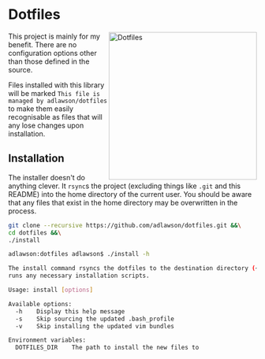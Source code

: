 # Dotfiles

<img src="http://stream1.gifsoup.com/view6/1949166/60s-computer-o.gif" alt="Dotfiles" align="right" width=300 />

This project is mainly for my benefit. There are no configuration options other
than those defined in the source.

Files installed with this library will be marked `This file is managed by
adlawson/dotfiles` to make them easily recognisable as files that will any lose
changes upon installation.

## Installation
The installer doesn't do anything clever. It `rsync`s the project (excluding
things like `.git` and this README) into the home directory of the current
user. You should be aware that any files that exist in the home directory may
be overwritten in the process.

```bash
git clone --recursive https://github.com/adlawson/dotfiles.git &&\
cd dotfiles &&\
./install
```

```bash
adlawson:dotfiles adlawson$ ./install -h

The install command rsyncs the dotfiles to the destination directory (~/) and
runs any necessary installation scripts.

Usage: install [options]

Available options:
  -h    Display this help message
  -s    Skip sourcing the updated .bash_profile
  -v    Skip installing the updated vim bundles

Environment variables:
  DOTFILES_DIR    The path to install the new files to
```

